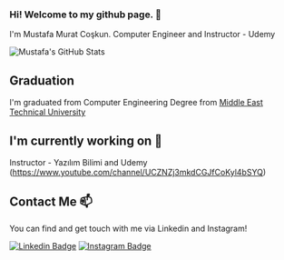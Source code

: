### Hi! Welcome to my github page. 👋


I'm Mustafa Murat Coşkun. Computer Engineer and Instructor - Udemy

![Mustafa's GitHub Stats](https://github-readme-stats.vercel.app/api?username=mustafamuratcoskun&show_icons=true)

## Graduation

I'm graduated from Computer Engineering Degree from [Middle East Technical University](https://www.metu.edu.tr/)

## I'm currently working on 🔭

Instructor - Yazılım Bilimi and Udemy (https://www.youtube.com/channel/UCZNZj3mkdCGJfCoKyl4bSYQ)


## Contact Me 📫

You can find and get touch with me via Linkedin and Instagram!

[![Linkedin Badge](https://img.shields.io/badge/mustafamuratcoskun-follow%20on%20linkedin-blue?style=for-the-badge&logo=linkedin)](https://www.linkedin.com/in/mustafa-murat-co%C5%9Fkun-428858b9/)
[![Instagram Badge](https://img.shields.io/badge/mustafamuratcoskun-follow%20on%20instagram-blue?style=for-the-badge&logo=instagram)](https://instagram.com/mustafamuratcoskun/)


